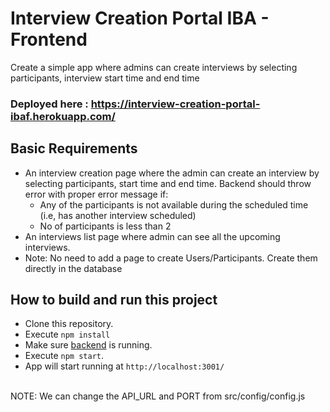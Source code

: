 # Interview Creation Portal IBA - Frontend

Create a simple app where admins can create interviews by selecting participants, interview start time and end time

### Deployed here : https://interview-creation-portal-ibaf.herokuapp.com/

## Basic Requirements

- An interview creation page where the admin can create an interview by selecting participants, start time and end time. Backend should throw error with proper error message if:
  - Any of the participants is not available during the scheduled time (i.e, has another interview scheduled)
  - No of participants is less than 2
- An interviews list page where admin can see all the upcoming interviews.
- Note: No need to add a page to create Users/Participants. Create them directly in the database

## How to build and run this project

- Clone this repository.
- Execute `npm install`
- Make sure [backend](https://github.com/Ashish0077/InterviewCreationPortal_IBA) is running.
- Execute `npm start`.
- App will start running at `http://localhost:3001/`

<br>
NOTE: We can change the API_URL and PORT from src/config/config.js
